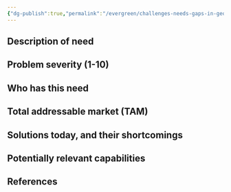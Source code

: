 ```yaml
---
{"dg-publish":true,"permalink":"/evergreen/challenges-needs-gaps-in-geothermal/well-integrity/","tags":["need"]}
---
```


## Description of need


## Problem severity (1-10)


## Who has this need


## Total addressable market (TAM)


## Solutions today, and their shortcomings


## Potentially relevant capabilities


## References
